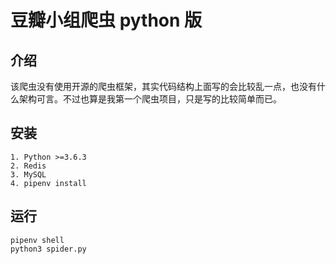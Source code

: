 # 豆瓣小组爬虫 python 版

## 介绍

该爬虫没有使用开源的爬虫框架，其实代码结构上面写的会比较乱一点，也没有什么架构可言。不过也算是我第一个爬虫项目，只是写的比较简单而已。

## 安装

```
1. Python >=3.6.3
2. Redis
3. MySQL
4. pipenv install

```

## 运行

```
pipenv shell
python3 spider.py
```

